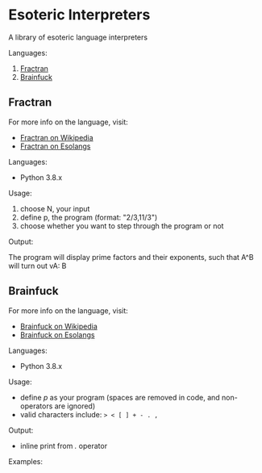 # Esoteric Interpreters

A library of esoteric language interpreters

Languages:
1. [Fractran](#fractran)
2. [Brainfuck](#brainfuck)





<a name="fractran"></a>
## Fractran

For more info on the language, visit: 
* [Fractran on Wikipedia](https://en.wikipedia.org/wiki/FRACTRAN)
* [Fractran on Esolangs](https://esolangs.org/wiki/Fractran)

Languages:

* Python 3.8.x

Usage:

1. choose N, your input
2. define p, the program (format: "2/3,11/3")
3. choose whether you want to step through the program or not

Output:

The program will display prime factors and their exponents, such that A^B will turn out vA: B


<a name="brainfuck"></a>
## Brainfuck

For more info on the language, visit: 
* [Brainfuck on Wikipedia](https://en.wikipedia.org/wiki/Brainfuck)
* [Brainfuck on Esolangs](https://esolangs.org/wiki/Brainfuck)

Languages:

* Python 3.8.x

Usage:

* define *p* as your program (spaces are removed in code, and non-operators are ignored)
* valid characters include: `> < [ ] + - . ,`

Output:

* inline print from *.* operator

Examples:


